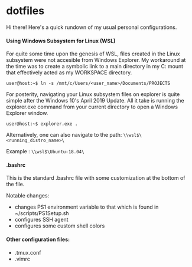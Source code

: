 # dotfiles
Hi there! Here's a quick rundown of my usual personal configurations.

#### Using Windows Subsystem for Linux (WSL)
For quite some time upon the genesis of WSL, files created in the Linux subsystem were not accesible from Windows Explorer. My workaround at the time was to create a symbolic link to a main directory in my C: mount that effectively acted as my WORKSPACE directory.
```console
user@host:~$ ln -s /mnt/c/Users/<user_name>/Documents/PROJECTS
```

For posterity, navigating your Linux subsystem files on explorer is quite simple after the Windows 10's April 2019 Update. All it take is running the explorer.exe command from your current directory to open a Windows Explorer window.
```console
user@host:~$ explorer.exe .
```

Alternatively, one can also navigate to the path: ```\\wsl$\<running_distro_name>\```

Example : ```\\wsl$\Ubuntu-18.04\```

#### .bashrc
This is the standard .bashrc file with some customization at the bottom of the file. 

Notable changes:
* changes PS1 environment variable to that which is found in ~/scripts/PS1Setup.sh
* configures SSH agent
* configures some custom shell colors

#### Other configuration files:
* .tmux.conf
* .vimrc
